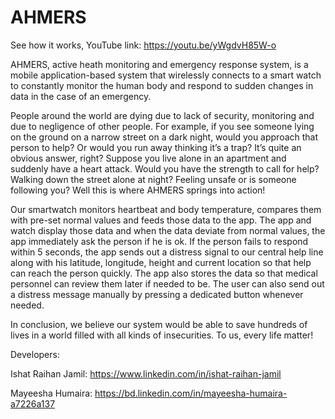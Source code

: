 # AHMERS

See how it works, YouTube link: https://youtu.be/yWgdvH85W-o

AHMERS, active heath monitoring and emergency response system, is a mobile application-based system that wirelessly connects to a smart watch to constantly monitor the human body and respond to sudden changes in data in the case of an emergency.

People around the world are dying due to lack of security, monitoring and due to negligence of other people. For example, if you see someone lying on the ground on a narrow street on a dark night, would you approach that person to help? Or would you run away thinking it’s a trap? It’s quite an obvious answer, right? Suppose you live alone in an apartment and suddenly have a heart attack. Would you have the strength to call for help? Walking down the street alone at night? Feeling unsafe or is someone following you? Well this is where AHMERS springs into action!

Our smartwatch monitors heartbeat and body temperature, compares them with pre-set normal values and feeds those data to the app. The app and watch display those data and when the data deviate from normal values, the app immediately ask the person if he is ok. If the person fails to respond within 5 seconds, the app sends out a distress signal to our central help line along with his latitude, longitude, height and current location so that help can reach the person quickly. The app also stores the data so that medical personnel can review them later if needed to be. The user can also send out a distress message manually by pressing a dedicated button whenever needed.

In conclusion, we believe our system would be able to save hundreds of lives in a world filled with all kinds of insecurities. To us, every life matter!


Developers:

Ishat Raihan Jamil: https://www.linkedin.com/in/ishat-raihan-jamil

Mayeesha Humaira: https://bd.linkedin.com/in/mayeesha-humaira-a7226a137

